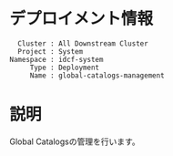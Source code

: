 # デプロイメント情報
```
  Cluster : All Downstream Cluster
  Project : System
Namespace : idcf-system
     Type : Deployment
     Name : global-catalogs-management
```

# 説明
Global Catalogsの管理を行います。
